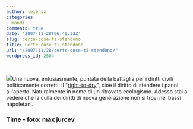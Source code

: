 ```yaml
---
author: leibniz
categories:
- mondi
comments: true
date: '2007-11-28T06:40:33Z'
slug: certe-cose-ti-stendono
title: Certe cose ti stendono
url: "/2007/11/28/certe-cose-ti-stendono/"
wordpress_id: 2604

---
```

[![](http://farm3.static.flickr.com/2187/1709265356_00942bd1dc_m.jpg)](http://www.flickr.com/photos/85155818@N00/1709265356/)Una nuova, entusiasmante, puntata della battaglia per i diritti civili politicamente corretti: il "[right-to-dry](http://www.time.com/time/magazine/article/0,9171,1686822,00.html?xid=rss-topstories)", cioè il diritto di stendere i panni all'aperto. Naturalmente in nome di un ritrovato ecologismo. Adesso stai a vedere che la culla dei diritti di nuova generazione non si trovi nei bassi napoletani.

### Time - foto: max jurcev
